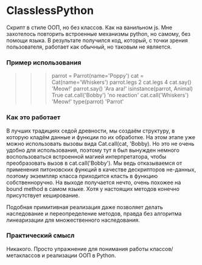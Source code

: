 # ClasslessPython

Cкрипт в стиле ООП, но без классов. Как на ванильном js. Мне захотелось повторить встроенные механизмы python, но самому, без помощи языка.
В результате получился код, который, с точки зрения пользователя, работает как обычный, но таковым не является.

### Пример использования

  >>> parrot = Parrot(name='Poppy')
  >>> cat = Cat(name='Whiskers')
  >>> parrot.legs
  2
  >>> cat.legs
  4
  >>> cat.say()
  'Meow!'
  >>> parrot.say()
  'Ara ara!'
  >>> isinstance(parrot, Animal)
  True
  >>> cat.call('Bobby')
  'no reaction'
  >>> cat.call('Whiskers')
  'Meow!'
  >>> type(parrot)
  'Parrot'
 
### Как это работает

В лучших традициях седой древности, мы создаём структуру, в которую кладём данные и функции по их обработке. На этом этапе уже можно использовать вызовы вида 
Cat.call(cat, 'Bobby). Но это не очень удобно для использования, поэтому тут я был вынужден немного воспользоваться встроенной магией интерпретатора, чтобы преобразовать вызов в cat.call('Bobby'). Мы ведь отказываемся от применения питоновских функций в качестве дескрипторов не-данных, поэтому экземпляр класса приходится
класть в функцию собственноручно. На выходе получается нечто, очень похожее на bound method в самом языке. Хотя у настоящих методов конечно присутствует кеширование.

Подобная примитивная реализация даже позволяет делать наследование и переопределение методов, правда без алгоритма линеаризации для множественного наследования.

### Практический смысл

Никакого. Просто упражнение для понимания работы классов/метаклассов и реализации ООП в Python.
